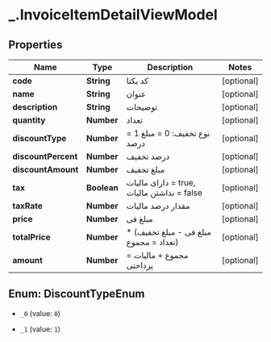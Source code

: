 # _.InvoiceItemDetailViewModel

## Properties
Name | Type | Description | Notes
------------ | ------------- | ------------- | -------------
**code** | **String** | کد یکتا | [optional] 
**name** | **String** | عنوان | [optional] 
**description** | **String** | توضیحات | [optional] 
**quantity** | **Number** | تعداد | [optional] 
**discountType** | **Number** | نوع تخفیف:  0 = مبلغ  1 = درصد | [optional] 
**discountPercent** | **Number** | درصد تخفیف | [optional] 
**discountAmount** | **Number** | مبلغ تخفیف | [optional] 
**tax** | **Boolean** | دارای مالیات = true, نداشتن مالیات = false | [optional] 
**taxRate** | **Number** | مقدار درصد مالیات | [optional] 
**price** | **Number** | مبلغ فی | [optional] 
**totalPrice** | **Number** | مبلغ فی - مبلغ تخفیف) * تعداد = مجموع) | [optional] 
**amount** | **Number** | مجموع + مالیات = پرداختی | [optional] 


<a name="DiscountTypeEnum"></a>
## Enum: DiscountTypeEnum


* `_0` (value: `0`)

* `_1` (value: `1`)




